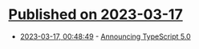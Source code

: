 # [Published on 2023-03-17](index.md)

* [2023-03-17, 00:48:49](https://lobste.rs/s/b7kvn3/announcing_typescript_5_0) - [Announcing TypeScript 5.0](https://devblogs.microsoft.com/typescript/announcing-typescript-5-0/)
